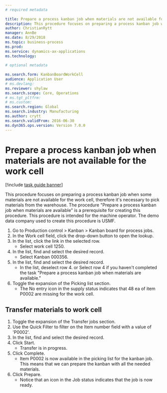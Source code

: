```yaml
--- 
# required metadata 
 
title: Prepare a process kanban job when materials are not available for the work cell
description: This procedure focuses on preparing a process kanban job when some materials are not available for the work cell, therefore it's necessary to pick materials from the warehouse. 
author: ChristianRytt
manager: AnnBe 
ms.date: 8/29/2018
ms.topic: business-process 
ms.prod:  
ms.service: dynamics-ax-applications 
ms.technology:  
 
# optional metadata 
 
ms.search.form: KanbanBoardWorkCell   
audience: Application User 
# ms.devlang:  
ms.reviewer: shylaw
ms.search.scope: Core, Operations 
# ms.tgt_pltfrm:  
# ms.custom:  
ms.search.region: Global
ms.search.industry: Manufacturing
ms.author: crytt
ms.search.validFrom: 2016-06-30 
ms.dyn365.ops.version: Version 7.0.0 
---
```

# Prepare a process kanban job when materials are not available for the work cell

[!include [task guide banner](../../includes/task-guide-banner.md)]

This procedure focuses on preparing a process kanban job when some materials are not available for the work cell, therefore it's necessary to pick materials from the warehouse. The procedure "Prepare a process kanban job when materials are available" is a prerequisite for creating this procedure. This procedure is intended for the machine operator. The demo data company used to create this procedure is USMF.

1. Go to Production control > Kanban > Kanban board for process jobs.
2. In the Work cell field, click the drop-down button to open the lookup.
3. In the list, click the link in the selected row.
    * Select work cell 1250.  
4. In the list, find and select the desired record.
    * Select Kanban 000356.  
5. In the list, find and select the desired record.
    * In the list, deselect row 4. or Select row 4 if you haven't completed the task "Prepare a process kanban job when materials are available."  
6. Toggle the expansion of the Picking list section.
    * The No entry icon in the supply status indicates that 48 ea of item P0002 are missing for the work cell.  

## Transfer materials to work cell
1. Toggle the expansion of the Transfer jobs section.
2. Use the Quick Filter to filter on the Item number field with a value of 'P0002'.
3. In the list, find and select the desired record.
4. Click Start.
    * Transfer is in progress.  
5. Click Complete.
    * Item P0002 is now available in the picking list for the kanban job. This means that we can prepare the kanban with all the needed materials.  
6. Click Prepare.
    * Notice that an icon in the Job status indicates that the job is now ready.  

